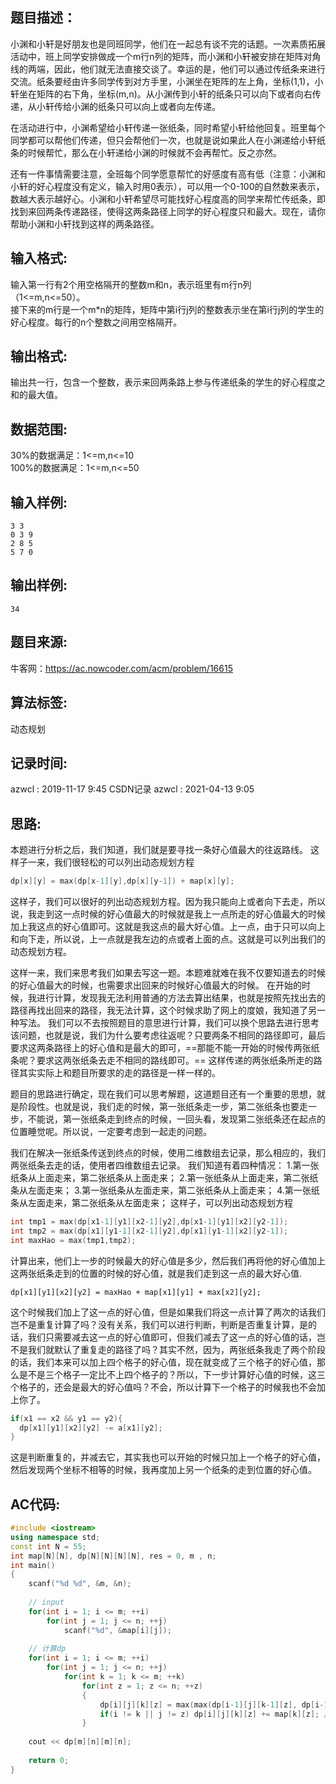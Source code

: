 ## 题目描述：
小渊和小轩是好朋友也是同班同学，他们在一起总有谈不完的话题。一次素质拓展活动中，班上同学安排做成一个m行n列的矩阵，而小渊和小轩被安排在矩阵对角线的两端，因此，他们就无法直接交谈了。幸运的是，他们可以通过传纸条来进行交流。纸条要经由许多同学传到对方手里，小渊坐在矩阵的左上角，坐标(1,1)，小轩坐在矩阵的右下角，坐标(m,n)。从小渊传到小轩的纸条只可以向下或者向右传递，从小轩传给小渊的纸条只可以向上或者向左传递。  

在活动进行中，小渊希望给小轩传递一张纸条，同时希望小轩给他回复。班里每个同学都可以帮他们传递，但只会帮他们一次，也就是说如果此人在小渊递给小轩纸条的时候帮忙，那么在小轩递给小渊的时候就不会再帮忙。反之亦然。  

还有一件事情需要注意，全班每个同学愿意帮忙的好感度有高有低（注意：小渊和小轩的好心程度没有定义，输入时用0表示），可以用一个0-100的自然数来表示，数越大表示越好心。小渊和小轩希望尽可能找好心程度高的同学来帮忙传纸条，即找到来回两条传递路径，使得这两条路径上同学的好心程度只和最大。现在，请你帮助小渊和小轩找到这样的两条路径。  

## 输入格式:
输入第一行有2个用空格隔开的整数m和n，表示班里有m行n列（1<=m,n<=50）。  
接下来的m行是一个m*n的矩阵，矩阵中第i行j列的整数表示坐在第i行j列的学生的好心程度。每行的n个整数之间用空格隔开。

## 输出格式:
输出共一行，包含一个整数，表示来回两条路上参与传递纸条的学生的好心程度之和的最大值。

## 数据范围:
30%的数据满足：1<=m,n<=10  
100%的数据满足：1<=m,n<=50

## 输入样例:
```
3 3
0 3 9
2 8 5
5 7 0
```

## 输出样例:
```
34
```

## 题目来源:
牛客网：https://ac.nowcoder.com/acm/problem/16615  

## 算法标签:
动态规划

## 记录时间:
azwcl : 2019-11-17 9:45 CSDN记录
azwcl : 2021-04-13 9:05 

## 思路:
本题进行分析之后，我们知道，我们就是要寻找一条好心值最大的往返路线。
这样子一来，我们很轻松的可以列出动态规划方程
```cpp
dp[x][y] = max(dp[x-1][y],dp[x][y-1]) + map[x][y];
```
这样子，我们可以很好的列出动态规划方程。因为我只能向上或者向下去走，所以说，我走到这一点时候的好心值最大的时候就是我上一点所走的好心值最大的时候加上我这点的好心值即可。这就是我这点的最大好心值。上一点，由于只可以向上和向下走，所以说，上一点就是我左边的点或者上面的点。这就是可以列出我们的动态规划方程。

这样一来，我们来思考我们如果去写这一题。本题难就难在我不仅要知道去的时候的好心值最大的时候，也需要求出回来的时候好心值最大的时候。
在开始的时候，我进行计算，发现我无法利用普通的方法去算出结果，也就是按照先找出去的路径再找出回来的路径，我无法计算，这个时候求助了网上的度娘，我知道了另一种写法。
我们可以不去按照题目的意思进行计算，我们可以换个思路去进行思考该问题，也就是说，我们为什么要考虑往返呢？只要两条不相同的路径即可，最后要求这两条路径上的好心值和是最大的即可，==那能不能一开始的时候传两张纸条呢？要求这两张纸条去走不相同的路线即可。== 这样传递的两张纸条所走的路径其实实际上和题目所要求的走的路径是一样一样的。

题目的思路进行确定，现在我们可以思考解题，这道题目还有一个重要的思想，就是阶段性。也就是说，我们走的时候，第一张纸条走一步，第二张纸条也要走一步，不能说，第一张纸条走到终点的时候，一回头看，发现第二张纸条还在起点的位置睡觉呢。所以说，一定要考虑到一起走的问题。

我们在解决一张纸条传送到终点的时候，使用二维数组去记录，那么相应的，我们两张纸条去走的话，使用者四维数组去记录。
我们知道有着四种情况：
	1.第一张纸条从上面走来，第二张纸条从上面走来；
	2.第一张纸条从上面走来，第二张纸条从左面走来；
	3.第一张纸条从左面走来，第二张纸条从上面走来；
	4.第一张纸条从左面走来，第二张纸条从左面走来；
这样子，可以列出动态规划方程
```cpp
int tmp1 = max(dp[x1-1][y1][x2-1][y2],dp[x1-1][y1][x2][y2-1]);
int tmp2 = max(dp[x1][y1-1][x2-1][y2],dp[x1][y1-1][x2][y2-1]);
int maxHao = max(tmp1,tmp2);
```
计算出来，他们上一步的时候最大的好心值是多少，然后我们再将他的好心值加上这两张纸条走到的位置的时候的好心值，就是我们走到这一点的最大好心值.
```
dp[x1][y1][x2][y2] = maxHao + map[x1][y1] + max[x2][y2];
```
这个时候我们加上了这一点的好心值，但是如果我们将这一点计算了两次的话我们岂不是重复计算了吗？没有关系，我们可以进行判断，判断是否重复计算，是的话，我们只需要减去这一点的好心值即可，但我们减去了这一点的好心值的话，岂不是我们就默认了重复走的路径了吗？其实不然，因为，两张纸条我走了两个阶段的话，我们本来可以加上四个格子的好心值，现在就变成了三个格子的好心值，那么是不是三个格子一定比不上四个格子的？所以，下一步计算好心值的时候，这三个格子的，还会是最大的好心值吗？不会，所以计算下一个格子的时候我也不会加上你了。  
```cpp
if(x1 == x2 && y1 == y2){
  dp[x1][y1][x2][y2] -= a[x1][y2];
}
```
这是判断重复的，并减去它，其实我也可以开始的时候只加上一个格子的好心值，然后发现两个坐标不相等的时候，我再度加上另一个纸条的走到位置的好心值。

## AC代码:
```cpp
#include <iostream>
using namespace std;
const int N = 55;
int map[N][N], dp[N][N][N][N], res = 0, m , n;
int main()
{
    scanf("%d %d", &m, &n);
    
    // input
    for(int i = 1; i <= m; ++i)
        for(int j = 1; j <= n; ++j)
            scanf("%d", &map[i][j]);
    
    // 计算dp
    for(int i = 1; i <= m; ++i)
        for(int j = 1; j <= n; ++j)
            for(int k = 1; k <= m; ++k)
                for(int z = 1; z <= n; ++z)
                {
                    dp[i][j][k][z] = max(max(dp[i-1][j][k-1][z], dp[i-1][j][k][z-1]), max(dp[i][j-1][k-1][z],dp[i][j-1][k][z-1])) + map[i][j];
                    if(i != k || j != z) dp[i][j][k][z] += map[k][z]; //不重复加上
                }
    
    cout << dp[m][n][m][n];
    
    return 0;
}
```